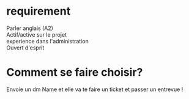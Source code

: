 # requirement
Parler anglais (A2)<br>
Actif/active sur le projet<br>
experience dans l'administration<br>
Ouvert d'esprit
# Comment se faire choisir?
Envoie un dm Name et elle va te faire un ticket et passer un entrevue !
